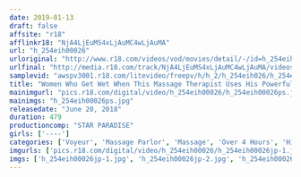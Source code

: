 ```yaml
---
date: 2019-01-13
draft: false
affsite: "r18"
afflinkr18: "NjA4LjEuMS4xLjAuMC4wLjAuMA"
url: "h_254eih00026"
urloriginal: "http://www.r18.com/videos/vod/movies/detail/-/id=h_254eih00026"
urlfinal: "http://media.r18.com/track/NjA4LjEuMS4xLjAuMC4wLjAuMA/videos/vod/movies/detail/-/id=h_254eih00026"
samplevid: "awspv3001.r18.com/litevideo/freepv/h/h_2/h_254eih026/h_254eih026_dmb_w.mp4"
title: "Women Who Get Wet When This Massage Therapist Uses His Powerful Fingers To Bring Them To Ecstasy... Neat And Clean Women Who Soil Themselves With Pleasure 8 Hours"
mainimgurl: "pics.r18.com/digital/video/h_254eih00026/h_254eih00026ps.jpg"
mainimgs: "h_254eih00026ps.jpg"
releasedate: "June 20, 2018"
duration: 479
productioncomp: "STAR PARADISE"
girls: ['----']
categories: ['Voyeur', 'Massage Parlor', 'Massage', 'Over 4 Hours', 'Hi-Def']
imgurls: ['pics.r18.com/digital/video/h_254eih00026/h_254eih00026jp-1.jpg', 'pics.r18.com/digital/video/h_254eih00026/h_254eih00026jp-2.jpg', 'pics.r18.com/digital/video/h_254eih00026/h_254eih00026jp-3.jpg', 'pics.r18.com/digital/video/h_254eih00026/h_254eih00026jp-4.jpg', 'pics.r18.com/digital/video/h_254eih00026/h_254eih00026jp-5.jpg', 'pics.r18.com/digital/video/h_254eih00026/h_254eih00026jp-6.jpg', 'pics.r18.com/digital/video/h_254eih00026/h_254eih00026jp-7.jpg', 'pics.r18.com/digital/video/h_254eih00026/h_254eih00026jp-8.jpg', 'pics.r18.com/digital/video/h_254eih00026/h_254eih00026jp-9.jpg', 'pics.r18.com/digital/video/h_254eih00026/h_254eih00026jp-10.jpg', 'pics.r18.com/digital/video/h_254eih00026/h_254eih00026jp-11.jpg', 'pics.r18.com/digital/video/h_254eih00026/h_254eih00026jp-12.jpg', 'pics.r18.com/digital/video/h_254eih00026/h_254eih00026jp-13.jpg', 'pics.r18.com/digital/video/h_254eih00026/h_254eih00026jp-14.jpg', 'pics.r18.com/digital/video/h_254eih00026/h_254eih00026jp-15.jpg', 'pics.r18.com/digital/video/h_254eih00026/h_254eih00026jp-16.jpg', 'pics.r18.com/digital/video/h_254eih00026/h_254eih00026jp-17.jpg', 'pics.r18.com/digital/video/h_254eih00026/h_254eih00026jp-18.jpg', 'pics.r18.com/digital/video/h_254eih00026/h_254eih00026jp-19.jpg', 'pics.r18.com/digital/video/h_254eih00026/h_254eih00026jp-20.jpg']
imgs: ['h_254eih00026jp-1.jpg', 'h_254eih00026jp-2.jpg', 'h_254eih00026jp-3.jpg', 'h_254eih00026jp-4.jpg', 'h_254eih00026jp-5.jpg', 'h_254eih00026jp-6.jpg', 'h_254eih00026jp-7.jpg', 'h_254eih00026jp-8.jpg', 'h_254eih00026jp-9.jpg', 'h_254eih00026jp-10.jpg', 'h_254eih00026jp-11.jpg', 'h_254eih00026jp-12.jpg', 'h_254eih00026jp-13.jpg', 'h_254eih00026jp-14.jpg', 'h_254eih00026jp-15.jpg', 'h_254eih00026jp-16.jpg', 'h_254eih00026jp-17.jpg', 'h_254eih00026jp-18.jpg', 'h_254eih00026jp-19.jpg', 'h_254eih00026jp-20.jpg']
---
```

